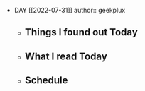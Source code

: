 - DAY [[2022-07-31]]
  author:: geekplux
	- ## Things I found out Today
	- ## What I read Today
	- ## Schedule